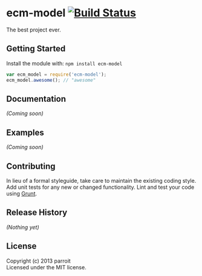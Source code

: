 # ecm-model [![Build Status](https://secure.travis-ci.org/parroit/ecm-model.png?branch=master)](http://travis-ci.org/parroit/ecm-model)

The best project ever.

## Getting Started
Install the module with: `npm install ecm-model`

```javascript
var ecm_model = require('ecm-model');
ecm_model.awesome(); // "awesome"
```

## Documentation
_(Coming soon)_

## Examples
_(Coming soon)_

## Contributing
In lieu of a formal styleguide, take care to maintain the existing coding style. Add unit tests for any new or changed functionality. Lint and test your code using [Grunt](http://gruntjs.com/).

## Release History
_(Nothing yet)_

## License
Copyright (c) 2013 parroit  
Licensed under the MIT license.
